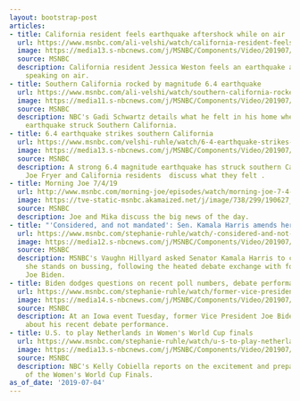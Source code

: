 ```yaml
---
layout: bootstrap-post
articles:
- title: California resident feels earthquake aftershock while on air
  url: https://www.msnbc.com/ali-velshi/watch/california-resident-feels-ridgecrest-earthquake-aftershock-while-on-air-63314501618
  image: https://media13.s-nbcnews.com/j/MSNBC/Components/Video/201907/chandelier.nbcnews-fp-1200-630.jpg
  source: MSNBC
  description: California resident Jessica Weston feels an earthquake aftershock while
    speaking on air.
- title: Southern California rocked by magnitude 6.4 earthquake
  url: https://www.msnbc.com/ali-velshi/watch/southern-california-rocked-by-magnitude-6-4-earthquake-63313477867
  image: https://media11.s-nbcnews.com/j/MSNBC/Components/Video/201907/n_velshi_brk_earthquake_190704_1920x1080.nbcnews-fp-1200-630.jpg
  source: MSNBC
  description: NBC's Gadi Schwartz details what he felt in his home when a 6.4 magnitude
    earthquake struck Southern California.
- title: 6.4 earthquake strikes southern California
  url: https://www.msnbc.com/velshi-ruhle/watch/6-4-earthquake-strikes-southern-california-63312453909
  image: https://media13.s-nbcnews.com/j/MSNBC/Components/Video/201907/n_vr_brk_earthquake_190704_1920x1080.nbcnews-fp-1200-630.jpg
  source: MSNBC
  description: A strong 6.4 magnitude earthquake has struck southern California. NBC's
    Joe Fryer and California residents  discuss what they felt .
- title: Morning Joe 7/4/19
  url: http://www.msnbc.com/morning-joe/episodes/watch/morning-joe-7-4-19-episode
  image: https://tve-static-msnbc.akamaized.net/j/image/738/299/190627_3979945_Morning_Joe_7_4_19_800x450_1563065923913.video_1067x600.jpg
  source: MSNBC
  description: Joe and Mika discuss the big news of the day.
- title: "'Considered, and not mandated': Sen. Kamala Harris amends her bussing stance"
  url: https://www.msnbc.com/stephanie-ruhle/watch/-considered-and-not-mandated-sen-kamala-harris-amends-her-bussing-stance-63307845657
  image: https://media12.s-nbcnews.com/j/MSNBC/Components/Video/201907/n_ruhle_kamalahillyard2_190607_1920x1080.nbcnews-fp-1200-630.jpg
  source: MSNBC
  description: MSNBC's Vaughn Hillyard asked Senator Kamala Harris to clarify where
    she stands on bussing, following the heated debate exchange with former Vice President
    Joe Biden.
- title: Biden dodges questions on recent poll numbers, debate performance
  url: https://www.msnbc.com/stephanie-ruhle/watch/former-vice-president-joe-biden-dodges-questions-on-his-recent-polling-numbers-and-debate-performance-63307333958
  image: https://media14.s-nbcnews.com/j/MSNBC/Components/Video/201907/n_ruhle_bidendodge_190704_1920x1080.nbcnews-fp-1200-630.jpg
  source: MSNBC
  description: At an Iowa event Tuesday, former Vice President Joe Biden dodged questions
    about his recent debate performance.
- title: U.S. to play Netherlands in Women's World Cup finals
  url: https://www.msnbc.com/stephanie-ruhle/watch/u-s-to-play-netherlands-in-women-s-world-cup-finals-63307333941
  image: https://media13.s-nbcnews.com/j/MSNBC/Components/Video/201907/n_ruhle_worldcup_190704_1920x1080.nbcnews-fp-1200-630.jpg
  source: MSNBC
  description: NBC's Kelly Cobiella reports on the excitement and preparations ahead
    of the Women's World Cup Finals.
as_of_date: '2019-07-04'
---
```


